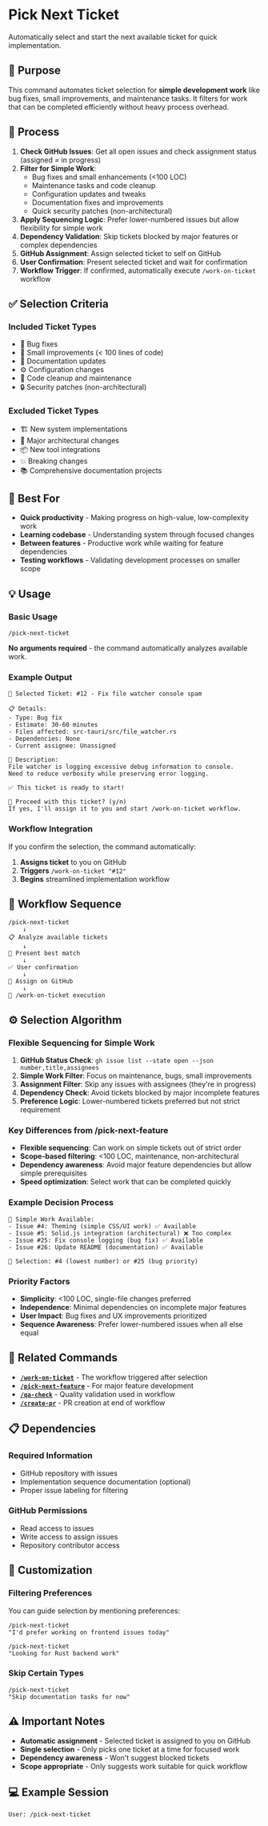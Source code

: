 # Pick Next Ticket

Automatically select and start the next available ticket for quick implementation.

## 🎯 Purpose

This command automates ticket selection for **simple development work** like bug fixes, small improvements, and maintenance tasks. It filters for work that can be completed efficiently without heavy process overhead.

## 🔄 Process

1. **Check GitHub Issues**: Get all open issues and check assignment status (assigned = in progress)
2. **Filter for Simple Work**: 
   - Bug fixes and small enhancements (<100 LOC)
   - Maintenance tasks and code cleanup
   - Configuration updates and tweaks
   - Documentation fixes and improvements
   - Quick security patches (non-architectural)
3. **Apply Sequencing Logic**: Prefer lower-numbered issues but allow flexibility for simple work
4. **Dependency Validation**: Skip tickets blocked by major features or complex dependencies
5. **GitHub Assignment**: Assign selected ticket to self on GitHub
6. **User Confirmation**: Present selected ticket and wait for confirmation
7. **Workflow Trigger**: If confirmed, automatically execute `/work-on-ticket` workflow

## ✅ Selection Criteria

### **Included Ticket Types**
- 🐛 Bug fixes
- 🔧 Small improvements (< 100 lines of code)
- 📝 Documentation updates
- ⚙️ Configuration changes
- 🧹 Code cleanup and maintenance
- 🔒 Security patches (non-architectural)

### **Excluded Ticket Types**
- 🏗️ New system implementations
- 🔄 Major architectural changes
- 📦 New tool integrations
- 💥 Breaking changes
- 📚 Comprehensive documentation projects

## 🎯 Best For

- **Quick productivity** - Making progress on high-value, low-complexity work
- **Learning codebase** - Understanding system through focused changes
- **Between features** - Productive work while waiting for feature dependencies
- **Testing workflows** - Validating development processes on smaller scope

## 💡 Usage

### **Basic Usage**
```
/pick-next-ticket
```

**No arguments required** - the command automatically analyzes available work.

### **Example Output**
```
🎯 Selected Ticket: #12 - Fix file watcher console spam

📋 Details:
- Type: Bug fix
- Estimate: 30-60 minutes
- Files affected: src-tauri/src/file_watcher.rs
- Dependencies: None
- Current assignee: Unassigned

📝 Description:
File watcher is logging excessive debug information to console.
Need to reduce verbosity while preserving error logging.

✅ This ticket is ready to start!

🤔 Proceed with this ticket? (y/n)
If yes, I'll assign it to you and start /work-on-ticket workflow.
```

### **Workflow Integration**
If you confirm the selection, the command automatically:

1. **Assigns ticket** to you on GitHub
2. **Triggers** `/work-on-ticket "#12"`
3. **Begins** streamlined implementation workflow

## 🔄 Workflow Sequence

```
/pick-next-ticket
    ↓
📋 Analyze available tickets
    ↓
🎯 Present best match
    ↓
✅ User confirmation
    ↓
📝 Assign on GitHub
    ↓
🚀 /work-on-ticket execution
```

## ⚙️ Selection Algorithm

### **Flexible Sequencing for Simple Work**
1. **GitHub Status Check**: `gh issue list --state open --json number,title,assignees`
2. **Simple Work Filter**: Focus on maintenance, bugs, small improvements
3. **Assignment Filter**: Skip any issues with assignees (they're in progress)
4. **Dependency Check**: Avoid tickets blocked by major incomplete features
5. **Preference Logic**: Lower-numbered tickets preferred but not strict requirement

### **Key Differences from /pick-next-feature**
- **Flexible sequencing**: Can work on simple tickets out of strict order
- **Scope-based filtering**: <100 LOC, maintenance, non-architectural
- **Dependency awareness**: Avoid major feature dependencies but allow simple prerequisites
- **Speed optimization**: Select work that can be completed quickly

### **Example Decision Process**
```
🎯 Simple Work Available:
- Issue #4: Theming (simple CSS/UI work) ✅ Available
- Issue #5: Solid.js integration (architectural) ❌ Too complex
- Issue #25: Fix console logging (bug fix) ✅ Available  
- Issue #26: Update README (documentation) ✅ Available

🎯 Selection: #4 (lowest number) or #25 (bug priority)
```

### **Priority Factors**
- **Simplicity**: <100 LOC, single-file changes preferred
- **Independence**: Minimal dependencies on incomplete major features
- **User Impact**: Bug fixes and UX improvements prioritized
- **Sequence Awareness**: Prefer lower-numbered issues when all else equal

## 🔗 Related Commands

- **[`/work-on-ticket`](./work-on-ticket.md)** - The workflow triggered after selection
- **[`/pick-next-feature`](./pick-next-feature.md)** - For major feature development
- **[`/qa-check`](./qa-check.md)** - Quality validation used in workflow
- **[`/create-pr`](./create-pr.md)** - PR creation at end of workflow

## 📋 Dependencies

### **Required Information**
- GitHub repository with issues
- Implementation sequence documentation (optional)
- Proper issue labeling for filtering

### **GitHub Permissions**
- Read access to issues
- Write access to assign issues
- Repository contributor access

## 🎨 Customization

### **Filtering Preferences**
You can guide selection by mentioning preferences:
```
/pick-next-ticket
"I'd prefer working on frontend issues today"

/pick-next-ticket  
"Looking for Rust backend work"
```

### **Skip Certain Types**
```
/pick-next-ticket
"Skip documentation tasks for now"
```

## ⚠️ Important Notes

- **Automatic assignment** - Selected ticket is assigned to you on GitHub
- **Single selection** - Only picks one ticket at a time for focused work
- **Dependency awareness** - Won't suggest blocked tickets
- **Scope appropriate** - Only suggests work suitable for quick workflow

## 💻 Example Session

```
User: /pick-next-ticket